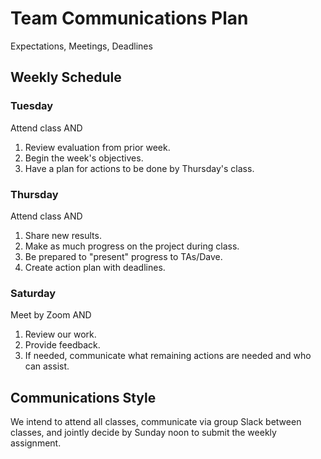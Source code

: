 # Team Communications Plan
Expectations, Meetings, Deadlines

## Weekly Schedule
### Tuesday
Attend class AND
1) Review evaluation from prior week.
2) Begin the week's objectives.
3) Have a plan for actions to be done by Thursday's class.

### Thursday
Attend class AND 
1) Share new results.
2) Make as much progress on the project during class.
3) Be prepared to "present" progress to TAs/Dave.
4) Create action plan with deadlines.

### Saturday
Meet by Zoom AND
1) Review our work.
2) Provide feedback.
3) If needed, communicate what remaining actions are needed and who can assist.

## Communications Style
We intend to attend all classes, communicate via group Slack between classes, and jointly decide by Sunday noon to submit the weekly assignment. 
